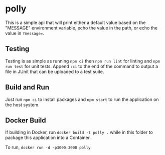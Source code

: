# polly

This is a simple api that will print either a default value based on the "MESSAGE" environment variable, echo the value in the path, or echo the value in `?message=`.

## Testing

Testing is as simple as running `npm ci` then `npm run lint` for linting and `npm run test` for unit tests. Append `:ci` to the end of the command to output a file in JUnit that can be uploaded to a test suite.

## Build and Run

Just run `npm ci` to install packages and `npm start` to run the application on the host system.

## Docker Build

If building in Docker, run `docker build -t polly .` while in this folder to package this application into a Container.

To run, `docker run -d -p3000:3000 polly`
